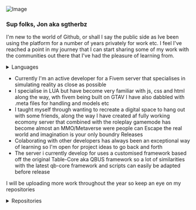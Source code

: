 ![Image](https://i.imgur.com/Oi8isF9.png)

### Sup folks, Jon aka sgtherbz 

I'm new to the world of Github, or shall I say the public side as Ive been using the platform for a number of years privately for work etc. I feel I've reached a point in my journey that I can start sharing some of my work with the communities out there that I've had the pleasure of learning from. 

<details>
  <summary>Languages</summary>

  
- LUA
- JS
- CSS
- HTML
  
</details>

- Currently I'm an active developer for a Fivem server that specialises in simulating reality as close as possible 
- I specialise in LUA but have become very familiar with js, css and html along the way, wth fivem being built on GTAV I have also dabbled with .meta files for handling and models etc  
- I taught myself through wanting to recreate a digital space to hang out with some friends, along the way I have created af fully working ecomony server that combined with the roleplay gamemode has become almost an MMO/Metaverse were people can Escape the real world and imagination is your only boundry 
Releases
- Colaborating with other developers has always been an exceptional way of learning so I'm open for project ideas to go back and forth 
- The server i currently develop for uses a customised framework based off the original Table-Core aka QBUS framework so a lot of similarities with the latest qb-core framework and scripts can easily be adapted before release

I will be uploading more work throughout the year so keep an eye on my repositories



<details>
  <summary>Repositories</summary>

  
[Stolen Wheel script](https://github.com/sgtherbz/stolenrims)
  
</details>

 
